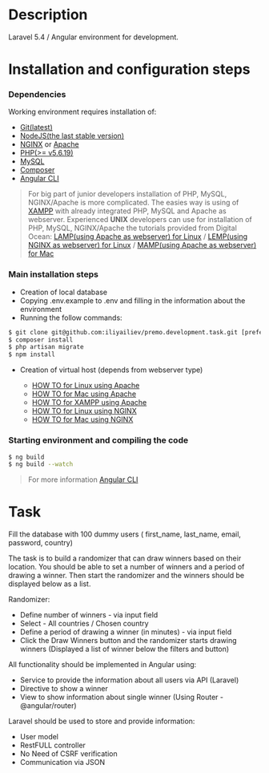 # Description

Laravel 5.4 / Angular environment for development.

# Installation and configuration steps

### Dependencies

Working environment requires installation of:

 * [Git(latest)](https://git-scm.com/book/en/v2/Getting-Started-Installing-Git)
 * [NodeJS(the last stable version)](https://nodejs.org/en/)
 * [NGINX](https://www.nginx.com/resources/wiki/) or [Apache](https://www.apache.org/)
 * [PHP(>= v5.6.19)](http://php.net)
 * [MySQL](https://www.mysql.com/)
 * [Composer](https://getcomposer.org/)
 * [Angular CLI](https://cli.angular.io/)

> For big part of junior developers installation of PHP, MySQL, NGINX/Apache is more complicated.
> The easies way is using of [XAMPP](https://www.apachefriends.org/index.html) with already integrated PHP, MySQL and Apache as webserver.
> Experienced **UNIX** developers can use for installation of PHP, MySQL, NGINX/Apache the tutorials provided from Digital Ocean:
> [LAMP(using Apache as webserver) for Linux](https://www.digitalocean.com/community/tutorials/how-to-install-linux-apache-mysql-php-lamp-stack-on-ubuntu) /
> [LEMP(using NGINX as webserver) for Linux](https://www.digitalocean.com/community/tutorials/how-to-install-linux-nginx-mysql-php-lemp-stack-in-ubuntu-16-04) /
> [MAMP(using Apache as webserver) for Mac](https://jason.pureconcepts.net/2012/10/install-apache-php-mysql-mac-os-x/)

### Main installation steps

 * Creation of local database
 * Copying .env.example  to .env and filling in the information about the environment
 * Running the follow commands:

  ```sh
  $ git clone git@github.com:iliyailiev/premo.development.task.git [preferred directory]
  $ composer install
  $ php artisan migrate
  $ npm install
  ```

 * Creation of virtual host (depends from webserver type)

   - [HOW TO for Linux using Apache](https://www.digitalocean.com/community/tutorials/how-to-set-up-apache-virtual-hosts-on-ubuntu-14-04-lts)
   - [HOW TO for Mac using Apache](https://coolestguidesontheplanet.com/set-virtual-hosts-apache-mac-osx-10-9-mavericks-osx-10-8-mountain-lion/)
   - [HOW TO for XAMPP using Apache](https://delanomaloney.com/2013/07/10/how-to-set-up-virtual-hosts-using-xampp/)
   - [HOW TO for Linux using NGINX](https://www.digitalocean.com/community/tutorials/how-to-set-up-apache-virtual-hosts-on-ubuntu-14-04-lts)
   - [HOW TO for Mac using NGINX](http://learnaholic.me/2012/10/10/installing-nginx-in-mac-os-x-mountain-lion/)

### Starting environment and compiling the code

  ```sh
  $ ng build
  $ ng build --watch
  ```
> For more information [Angular CLI](https://github.com/angular/angular-cli/wiki)

# Task

Fill the database with 100 dummy users ( first_name, last_name, email, password, country)

The task is to build a randomizer that can draw winners based on their location. You should be able to
set a number of winners and a period of drawing a winner. Then start the randomizer and the winners should
be displayed below as a list.

Randomizer:
- Define number of winners - via input field
- Select - All countries / Chosen country
- Define a period of drawing a winner (in minutes) - via input field
- Click the Draw Winners button and the randomizer starts drawing winners (Displayed a list of winner below the filters and button)

All functionality should be implemented in Angular using:
- Service to provide the information about all users via API (Laravel)
- Directive to show a winner
- View to show information about single winner (Using Router - @angular/router)

Laravel should be used to store and provide information:
- User model
- RestFULL controller
- No Need of CSRF verification
- Communication via JSON
